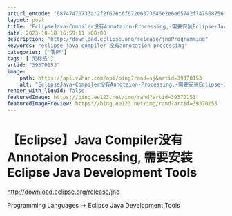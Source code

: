 ```yaml
---
arturl_encode: "68747470733a:2f2f626c6f672e6373646e2e6e65742f747568756f6c6f6e67:2f61727469636c652f64657461696c732f3339333730313533"
layout: post
title: "EclipseJava-Compiler没有Annotaion-Processing,-需要安装Eclipse-Java-Development-Tools"
date: 2023-10-18 16:59:11 +08:00
description: "http://download.eclipse.org/release/jnoProgramming"
keywords: "eclipse java compiler 没有annotation processing"
categories: ['零碎']
tags: ['无标签']
artid: "39370153"
image:
    path: https://api.vvhan.com/api/bing?rand=sj&artid=39370153
    alt: "EclipseJava-Compiler没有Annotaion-Processing,-需要安装Eclipse-Java-Development-Tools"
render_with_liquid: false
featuredImage: https://bing.ee123.net/img/rand?artid=39370153
featuredImagePreview: https://bing.ee123.net/img/rand?artid=39370153
---
```


# 【Eclipse】Java Compiler没有Annotaion Processing, 需要安装Eclipse Java Development Tools

http://download.eclipse.org/release/jno

Programming Languages -> Eclipse Java Development Tools